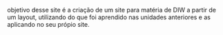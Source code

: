 objetivo desse site é a criação de um site para matéria de DIW a partir de um layout, utilizando do que foi aprendido nas unidades anteriores e as aplicando no seu própio site.